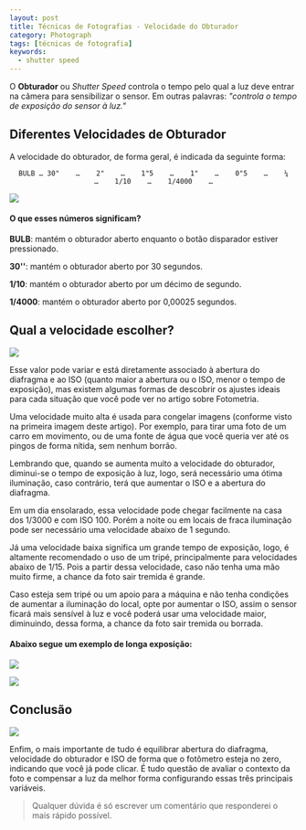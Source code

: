 ```yaml
---
layout: post
title: Técnicas de Fotografias - Velocidade do Obturador
category: Photograph
tags: [técnicas de fotografia]
keywords:
  - shutter speed
---
```


O **Obturador** ou _Shutter Speed_ controla o tempo pelo qual a luz deve entrar na câmera para sensibilizar o sensor. Em outras palavras: _"controla o tempo de exposição do sensor à luz."_

## Diferentes Velocidades de Obturador

A velocidade do obturador, de forma geral, é indicada da seguinte forma:
<p align="center">
<code>BULB … 30"    …    2"    …    1"5    …    1"    …    0"5    …    ¼    …    1/10    …    1/4000    …</code>
</p>

![](https://www.thephoblographer.com/wp-content/uploads/2017/09/Shutter-Speeds-770x396.jpg)

#### O que esses números significam?

**BULB**: mantém o obturador aberto enquanto o botão disparador estiver pressionado.

**30''**: mantém o obturador aberto por 30 segundos.

**1/10**: mantém o obturador aberto por um décimo de segundo.

**1/4000**: mantém o obturador aberto por 0,00025 segundos.


## Qual a velocidade escolher?

![](http://vagabond3.com/wp-content/uploads/2014/02/Exposure-Graphics-ShutterSp.png)

Esse valor pode variar e está diretamente associado à abertura do diafragma e ao ISO (quanto maior a abertura ou o ISO, menor o tempo de exposição), mas existem algumas formas de descobrir os ajustes ideais para cada situação que você pode ver no artigo sobre Fotometria.

Uma velocidade muito alta é usada para congelar imagens (conforme visto na primeira imagem deste artigo). Por exemplo, para tirar uma foto de um carro em movimento, ou de uma fonte de água que você queria ver até os pingos de forma nítida, sem nenhum borrão.

Lembrando que, quando se aumenta muito a velocidade do obturador, diminui-se o tempo de exposição à luz, logo, será necessário uma ótima iluminação, caso contrário, terá que aumentar o ISO e a abertura do diafragma.

Em um dia ensolarado, essa velocidade pode chegar facilmente na casa dos 1/3000 e com ISO 100. Porém a noite ou em locais de fraca iluminação pode ser necessário uma velocidade abaixo de 1 segundo.

Já uma velocidade baixa significa um grande tempo de exposição, logo, é altamente recomendado o uso de um tripé, principalmente para velocidades abaixo de 1/15. Pois a partir dessa velocidade, caso não tenha uma mão muito firme, a chance da foto sair tremida é grande.

Caso esteja sem tripé ou um apoio para a máquina e não tenha condições de aumentar a iluminação do local, opte por aumentar o ISO, assim o sensor ficará mais sensível à luz e você poderá usar uma velocidade maior, diminuindo, dessa forma, a chance da foto sair tremida ou borrada.

#### Abaixo segue um exemplo de longa exposição:

![](https://farm1.staticflickr.com/363/19148241311_fab43b3dae_b.jpg)

![](https://pictures.digitalrev.com/image/upload/w_1920,c_fill/v1432523673/biowgedin4hvphiszndp.jpg)

## Conclusão

![](https://cdn.photographypro.com/wp-content/uploads/2017/11/exposure-triangle-diagram2-300x271@2x.png)

Enfim, o mais importante de tudo é equilibrar abertura do diafragma, velocidade do obturador e ISO de forma que o fotômetro esteja no zero, indicando que você já pode clicar. É tudo questão de avaliar o contexto da foto e compensar a luz da melhor forma configurando essas três principais variáveis.

> Qualquer dúvida é só escrever um comentário que responderei o mais rápido possível.
 

